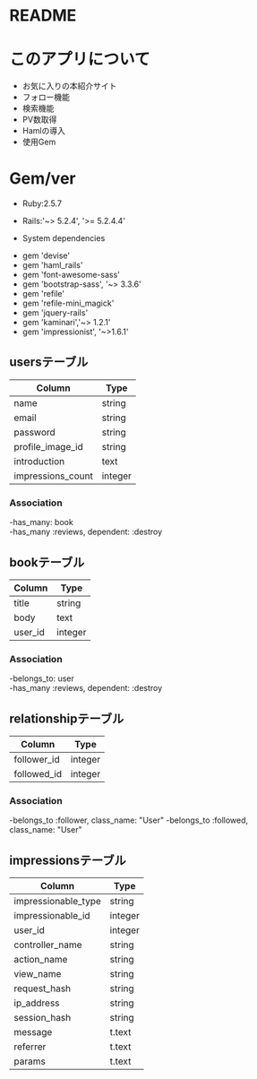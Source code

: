 # README

# このアプリについて
 - お気に入りの本紹介サイト
 - フォロー機能
 - 検索機能
 - PV数取得
 - Hamlの導入
 - 使用Gem

# Gem/ver
* Ruby:2.5.7

* Rails:'~> 5.2.4', '>= 5.2.4.4'

* System dependencies
 - gem 'devise'
 - gem 'haml_rails'
 - gem 'font-awesome-sass'
 - gem 'bootstrap-sass', '~> 3.3.6'
 - gem 'refile'
 - gem 'refile-mini_magick'
 - gem 'jquery-rails'
 - gem 'kaminari','~> 1.2.1'
 - gem 'impressionist', '~>1.6.1'

## usersテーブル
|Column|Type|
|------|----|
|name|string|
|email|string|
|password|string|
|profile_image_id|string|
|introduction|text|
|impressions_count|integer|

### Association
 -has_many: book<br>
 -has_many :reviews, dependent: :destroy

## bookテーブル
|Column|Type|
|------|----|
|title|string|
|body|text|
|user_id|integer|

### Association
 -belongs_to: user<br>
 -has_many :reviews, dependent: :destroy

## relationshipテーブル
|Column|Type|
|------|----|
|follower_id|integer|
|followed_id|integer|

### Association
 -belongs_to :follower, class_name: "User"
 -belongs_to :followed, class_name: "User"

## impressionsテーブル
|Column|Type|
|------|----|
|impressionable_type|string|
|impressionable_id|integer|
|user_id|integer|
|controller_name|string|
|action_name|string|
|view_name|string|
|request_hash|string|
|ip_address|string|
|session_hash|string|
|message|t.text|
|referrer|t.text|
|params|t.text|



